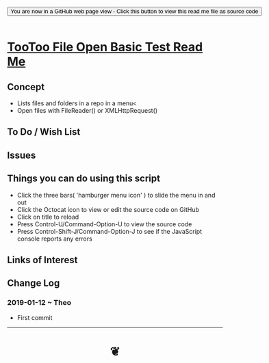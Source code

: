 
<span style=display:none; >[You are now in a GitHub source code view - click this link to view Read Me file as a web page]( https://pushme-pullyou.github.io/#cookbook/fob-file-open-basic/README.md "View file as a web page." ) </span>

<div><input type=button class = "btn btn-secondary btn-sm" onclick=window.location.href="https://github.com/pushme-pullyou/pushme-pullyou.github.io/blob/master/cookbook/fob-file-open-basic/README.md"
value="You are now in a GitHub web page view - Click this button to view this read me file as source code" ></div>

<br>

# [TooToo File Open Basic Test Read Me]( #cookbook/fob-file-open-basic/README.md )

<!--
<iframe src=https://pushme-pullyou.github.io/cookbook/fob-file-open-basic/cookbook/fob-file-open-basic.html width=100% height=500px >Iframes are not viewable in GitHub source code views</iframe>
_<small>TooToo File Open Basic Test</small>_

## Full Screen: [TooToo File Open Basic Test]( https://pushme-pullyou.github.io/cookbook/fob-file-open-basic/cookbook/fob-file-open-basic.html )
-->


## Concept

* Lists files and folders in a repo in a menu<
* Open files with FileReader() or XMLHttpRequest()

## To Do / Wish List


## Issues


## Things you can do using this script

* Click the three bars( 'hamburger menu icon' ) to slide the menu in and out
* Click the Octocat icon to view or edit the source code on GitHub
* Click on title to reload
* Press Control-U/Command-Option-U to view the source code
* Press Control-Shift-J/Command-Option-J to see if the JavaScript console reports any errors


## Links of Interest



## Change Log

### 2019-01-12 ~ Theo

* First commit


***

# <center title="hello!" ><a href=javascript:window.scrollTo(0,0); style=text-decoration:none; > ❦ </a></center>

